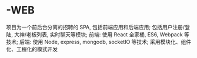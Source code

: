 # -WEB
项目为一个前后台分离的招聘的 SPA, 包括前端应用和后端应用;
包括用户注册/登陆, 大神/老板列表, 实时聊天等模块; 
前端: 使用 React 全家桶, ES6, Webpack 等技术; 
后端: 使用 Node, express, mongodb, socketIO 等技术; 
采用模块化、组件化、工程化的模式开发
